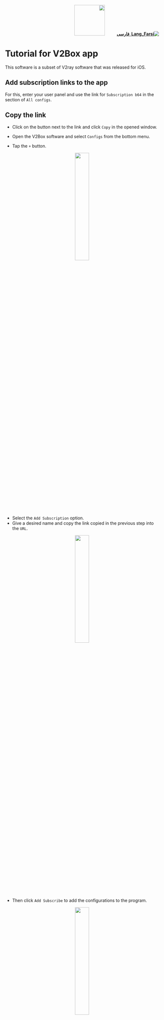<div dir="rtl">

[**![Lang_Farsi](https://user-images.githubusercontent.com/125398461/234186932-52f1fa82-52c6-417f-8b37-08fe9250a55f.png) &nbsp;فارسی**](https://github.com/hiddify/hiddify-config/wiki/%D8%A2%D9%85%D9%88%D8%B2%D8%B4-%DA%A9%D8%A7%D8%B1-%D8%A8%D8%A7-%D9%86%D8%B1%D9%85%E2%80%8C%D8%A7%D9%81%D8%B2%D8%A7%D8%B1-V2Box)&nbsp;&nbsp;&nbsp;&nbsp;&nbsp;&nbsp;&nbsp;&nbsp;&nbsp;&nbsp;<a href="https://github.com/hiddify/hiddify-config/wiki/All-tutorials-and-videos"><img width="100" src="https://github.com/hiddify/hiddify-config/assets/125398461/8ac5b906-105c-4b98-acf5-0e12e39e33f6" /></a>

</div>

# Tutorial for V2Box app
This software is a subset of V2ray software that was released for iOS.

## Add subscription links to the app
For this, enter your user panel and use the link for `Subscription b64` in the section of `All configs`.



## Copy the link
- Click on the button next to the link and click `Copy` in the opened window.



- Open the V2Box software and select `Configs` from the bottom menu.
- Tap the `+` button.

<div align=center>

<img width=30% src="https://github.com/hiddify/hiddify-config/assets/125398461/c84fd272-2719-4fd2-8397-9a2a0e2013be" />
</div>

- Select the `Add Subscription` option.
- Give a desired name and copy the link copied in the previous step into the `URL`.

<div align=center>

<img width=30% src="https://github.com/hiddify/hiddify-config/assets/125398461/2629b6ad-cfcf-4252-846e-9e336493a259" />
</div>

- Then click `Add Subscribe` to add the configurations to the program.

<div align=center>

<img width=30% src="https://github.com/hiddify/hiddify-config/assets/125398461/f69d8992-7195-4755-b415-330572d5044e" />

</div>

- After that, the program will automatically test the connections.

## Scan QR code
- To do this, click the button next to the link in the user panel
- Tap `+` in the V2Box app.
- Select the `Scan QR` option.
- Then scan the QR code on the user's page with the phone's camera.

<div align=center>

<img width=30% src="https://github.com/hiddify/hiddify-config/assets/125398461/4b1dff0e-8d27-45bd-9d0f-fef98f57aeac" />

</div>


- Configs are automatically added and the connection test is performed from them.

## Connection test
To do this, click on `Ping All` in the `Configs` list so that all configs are tested.

<div align=center>

<img width=30% src="https://github.com/hiddify/hiddify-config/assets/125398461/fcf64420-5c53-4b21-816e-1618ff61f226" />

</div>

## Update subscription
To do this, press Configs `+` in the menu, then select `Update All Subscriptions`. By doing this, all subscriptions will be updated.

<div align=center>

<img width=30% src="https://github.com/hiddify/hiddify-config/assets/125398461/1db528f9-606f-469d-9ff6-1b4299f057b2" />

</div>

## Automatic update of links
To do this, click on the three-line menu at the top of the `Configs` screen and activate the `Auto Update` option.

<div align=center>

<img width=30% src="https://github.com/hiddify/hiddify-config/assets/125398461/f01c924c-23b1-45dd-b937-c47c7dd52a49" />

</div>

## Add configs individually
Although this method is not recommended and it is not possible to update it, but if necessary, you can click the `+` button in `Configs`, then click `Import V2ray URL` from Clipboard to add the desired configuration to the program.


<div align=center>

<img width=30% src="https://github.com/hiddify/hiddify-config/assets/125398461/c579ef08-c5a5-4ec8-8f77-cef0d94824b1" />

</div>

## Connect to VPN
To turn on the VPN, go to the Home menu and slide the bottom button to the right.

<div align=center>

<img width=30% src="https://github.com/hiddify/hiddify-config/assets/125398461/fdbebfae-02f6-4993-99ff-e0cbf37734ef" />

</div>

On this page, general information about the connection, such as the amount of upload and download and the amount of memory used, is displayed.

<div align=center>

<img width=30% src="https://github.com/hiddify/hiddify-config/assets/125398461/68542ff9-2caa-45a7-9b8a-2ec50a4d32fa" />

</div>


